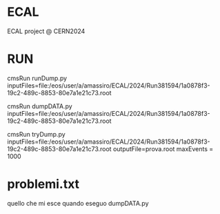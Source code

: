 # ECAL
ECAL project @ CERN2024

# RUN 

cmsRun runDump.py inputFiles=file:/eos/user/a/amassiro/ECAL/2024/Run381594/1a0878f3-19c2-489c-8853-80e7a1e21c73.root

cmsRun dumpDATA.py inputFiles=file:/eos/user/a/amassiro/ECAL/2024/Run381594/1a0878f3-19c2-489c-8853-80e7a1e21c73.root

cmsRun tryDump.py inputFiles=file:/eos/user/a/amassiro/ECAL/2024/Run381594/1a0878f3-19c2-489c-8853-80e7a1e21c73.root outputFile=prova.root maxEvents = 1000

# problemi.txt

quello che mi esce quando eseguo dumpDATA.py
